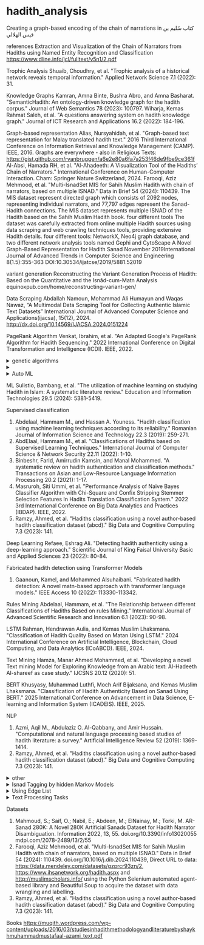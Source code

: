 # hadith_analysis
Creating a graph-based encoding of the chain of narrations in  کتاب سُليم بن قيس الهلالي



references
Extraction and Visualization of the Chain of Narrators from Hadiths using Named Entity Recognition and Classification
https://www.dline.info/jcl/fulltext/v5n1/2.pdf

Trophic Analysis
Shuaib, Choudhry, et al. "Trophic analysis of a historical network reveals temporal information." Applied Network Science 7.1 (2022): 31.

Knowledge Graphs
Kamran, Amna Binte, Bushra Abro, and Amna Basharat. "SemanticHadith: An ontology-driven knowledge graph for the hadith corpus." Journal of Web Semantics 78 (2023): 100797.
Wiharja, Kemas Rahmat Saleh, et al. "A questions answering system on hadith knowledge graph." Journal of ICT Research and Applications 16.2 (2022): 184-196.

Graph-based representation
Alias, Nursyahidah, et al. "Graph-based text representation for Malay translated hadith text." 2016 Third International Conference on Information Retrieval and Knowledge Management (CAMP). IEEE, 2016.
Graphs are everywhere - also in Religious Texts: https://gist.github.com/rvanbruggen/a6e2e80a6fa7a253f46de9fbe9ce361f
Al-Absi, Hamada RH, et al. "Al-Ahadeeth: A Visualization Tool of the Hadiths’ Chain of Narrators." International Conference on Human-Computer Interaction. Cham: Springer Nature Switzerland, 2024.
Farooqi, Aziz Mehmood, et al. "Multi-IsnadSet MIS for Sahih Muslim Hadith with chain of narrators, based on multiple ISNAD." Data in Brief 54 (2024): 110439.
The MIS dataset represent directed graph which consists of 2092 nodes, representing individual narrators, and 77,797 edges represent the Sanad-Hadith connections. The MIS dataset represents multiple ISNAD of the Hadith based on the Sahih Muslim Hadith book.  four different tools The dataset was carefully extracted from online multiple Hadith sources using data scraping and web crawling techniques tools, providing extensive Hadith details.  four different tools: NetworkX, Neo4j graph database, and two different network analysis tools named Gephi and CytoScape
A Novel Graph-Based Representation for Hadith Sanad
November 2019International Journal of Advanced Trends in Computer Science and Engineering 8(1.5):355-363
DOI:10.30534/ijatcse/2019/5881.52019

variant generation
Reconstructing the Variant Generation Process of Hadith: Based on the Quantitative and the Isnād-cum-Matn Analysis
equinoxpub.com/home/reconstructing-variant-gen/

Data Scraping
Abdallah Namoun, Mohammad Ali Humayun and Waqas Nawaz, “A Multimodal Data Scraping Tool for Collecting Authentic Islamic Text Datasets” International Journal of Advanced Computer Science and Applications(ijacsa), 15(12), 2024. http://dx.doi.org/10.14569/IJACSA.2024.0151224

PageRank Algorithm
Venkat, Ibrahim, et al. "An Adapted Google's PageRank Algorithm for Hadith Sequencing." 2022 International Conference on Digital Transformation and Intelligence (ICDI). IEEE, 2022.

<details>
<summary> genetic algorithms </summary>
 Najeeb, Moath Mustafa Ahmad. "A novel hadith processing approach based on genetic algorithms." IEEE Access 8 (2020): 20233-20244.
</details>


<details>
<summary> </summary>
</details>

<details>
<summary>Auto ML </summary>
Mohamed, Emad, and Raheem Sarwar. "Linguistic features evaluation for hadith authenticity through automatic machine learning." Digital Scholarship in the Humanities 37.3 (2022): 830-843.
</details>

ML
Sulistio, Bambang, et al. "The utilization of machine learning on studying Hadith in Islam: A systematic literature review." Education and Information Technologies 29.5 (2024): 5381-5419.

Supervised classification
1. Abdelaal, Hammam M., and Hassan A. Youness. "Hadith classification using machine learning techniques according to its reliability." Romanian Journal of Information Science and Technology 22.3 (2019): 259-271.
2. AbdElaal, Hammam M., et al. "Classifications of Hadiths based on Supervised Learning Techniques." International Journal of Computer Science & Network Security 22.11 (2022): 1-10.
3. Binbeshr, Farid, Amirrudin Kamsin, and Manal Mohammed. "A systematic review on hadith authentication and classification methods." Transactions on Asian and Low-Resource Language Information Processing 20.2 (2021): 1-17.
4. Masruroh, Siti Ummi, et al. "Performance Analysis of Naïve Bayes Classifier Algorithm with Chi-Square and Confix Stripping Stemmer Selection Features In Hadits Translation Classification System." 2022 3rd International Conference on Big Data Analytics and Practices (IBDAP). IEEE, 2022.
5. Ramzy, Ahmed, et al. "Hadiths classification using a novel author-based hadith classification dataset (abcd)." Big Data and Cognitive Computing 7.3 (2023): 141.

Deep Learning
Refaee, Eshrag Ali. "Detecting hadith authenticity using a deep-learning approach." Scientific Journal of King Faisal University Basic and Applied Sciences 23 (2022): 80-84.

Fabricated hadith detection using Transformer Models
1. Gaanoun, Kamel, and Mohammed Alsuhaibani. "Fabricated hadith detection: A novel matn-based approach with transformer language models." IEEE Access 10 (2022): 113330-113342.

Rules Mining
Abdelaal, Hammam, et al. "The Relationship between different Classifications of Hadiths Based on rules Mining." International Journal of Advanced Scientific Research and Innovation 6.1 (2023): 90-98.

LSTM
Rahman, Hendrawan Aulia, and Kemas Muslim Lhaksmana. "Classification of Hadith Quality Based on Matan Using LSTM." 2024 International Conference on Artificial Intelligence, Blockchain, Cloud Computing, and Data Analytics (ICoABCD). IEEE, 2024.

Text Mining
Hamza, Manar Ahmed Mohammed, et al. "Developing a novel Text mining Model for Exploring Knowledge from an Arabic text: Al-Hadeeth Al-shareef as case study." IJCSNS 20.12 (2020): 51.

BERT
Khusyasy, Muhammad Luthfi, Moch Arif Bijaksana, and Kemas Muslim Lhaksmana. "Classification of Hadith Authenticity Based on Sanad Using BERT." 2025 International Conference on Advancement in Data Science, E-learning and Information System (ICADEIS). IEEE, 2025.

NLP
1. Azmi, Aqil M., Abdulaziz O. Al-Qabbany, and Amir Hussain. "Computational and natural language processing based studies of hadith literature: a survey." Artificial Intelligence Review 52 (2019): 1369-1414.
2. Ramzy, Ahmed, et al. "Hadiths classification using a novel author-based hadith classification dataset (abcd)." Big Data and Cognitive Computing 7.3 (2023): 141.

<details>
<summary>other</summary>
 1. Azmi, Aqil M., and Amjad M. AlOfaidly. "A novel method to automatically pass hukm on hadith." Proceedings of the 5th International Conference on Arabic Language Processing (CITALA’14). 2014.
 2. bin Rodzman, Shaiful Bakhtiar, et al. "Experiment with text summarization as a positive hierarchical fuzzy logic ranking indicator for domain specific retrieval of Malay translated hadith." 2019 IEEE 9th Symposium on Computer Applications & Industrial Electronics (ISCAIE). IEEE, 2019.
 3. bin Rodzman, Shaiful Bakhtiar, et al. "Domain specific concept ontologies and text summarization as hierarchical fuzzy logic ranking indicator on malay text corpus." Indonesian Journal of Electrical Engineering and Computer Science 15.3 (2019): 1527-1534.
</details>

<details>
 <summary>Isnad Tagging by hidden Markov Models </summary>
 1. Najeeb, Moath Mustafa Ahmad. "A Hidden Markov Model‐Based Tagging Approach for Arabic Isnads of Hadiths." Mathematical Problems in Engineering 2022.1 (2022): 7160509
</details>


<details>
<summary>Using Edge List </summary>
1. Alias, Nursyahidah, et al. "Using Edge List." Fundamental and Applied Sciences in Asia: International Conference on Science Technology and Social Sciences (ICSTSS 2018). Springer Nature, 2023.
 2. Alias, Nursyahidah, et al. "Hadith Text Classification on Sanad Part Using Edge List." Fundamental and Applied Sciences in Asia: International Conference on Science Technology and Social Sciences (ICSTSS 2018). Singapore: Springer Nature Singapore, 2023.
</details>

<details>
<summary>Text Processing Tasks </summary>
Baradaran, Sepideh, et al. "A Review on Hadith Text Processing Tasks." Journal of Information and Communication Technology 59.59 (2024): 47.
</details>

Datasets
1. Mahmoud, S.; Saif, O.; Nabil, E.; Abdeen, M.; ElNainay, M.; Torki, M. AR-Sanad 280K: A Novel 280K Artificial Sanads Dataset for Hadith Narrator Disambiguation. Information 2022, 13, 55. doi.org/10.3390/info13020055
mdpi.com/2078-2489/13/2/55
2. Farooqi, Aziz Mehmood, et al. "Multi-IsnadSet MIS for Sahih Muslim Hadith with chain of narrators, based on multiple ISNAD." Data in Brief 54 (2024): 110439.
doi.org/10.1016/j.dib.2024.110439, Direct URL to data: https://data.mendeley.com/datasets/gzprcr93zn/2, https://www.ihsanetwork.org/hadith.aspx and http://muslimscholars.info/ using the Python Selenium automated agent-based library and Beautiful Soup to acquire the dataset with data wrangling and labelling.
3. Ramzy, Ahmed, et al. "Hadiths classification using a novel author-based hadith classification dataset (abcd)." Big Data and Cognitive Computing 7.3 (2023): 141.







Books
https://muqith.wordpress.com/wp-content/uploads/2016/03/studiesinhadithmethodologyandliteraturebyshaykhmuhammadmustafaal-azami_text.pdf

